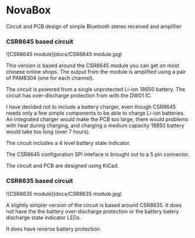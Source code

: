 # NovaBox
Circuit and PCB design of simple Bluetooth stereo received and amplifier

### CSR8645 based circuit

![CSR8645 module](docs/CSR8645 module.jpg)

This version is based around the CSR8645 module you can get on most chinese online shops. The output from the module is amplified using a pair of PAM8304 (one for each channel).

The circuit is powered from a single unprotected Li-ion 18650 battery. The circuit has over-discharge protection from with the DW01 IC.

I have decided not to include a battery charger, even though CSR8645 needs only a few simple components to be able to charge Li-ion batteries. An integrated charger would make the PCB too large, there would problems with heat during charging, and charging a medium capacity 18650 battery would take too long (over 7 hours).

The circuit includes a 4 level battery state indicator.

The CSR8645 configuration SPI inteface is brought out to a 5 pin connector.

The circuit and PCB are designed using KiCad.

### CSR8635 based circuit

![CSR8635 module](docs/CSR8635 module.jpg)

A slightly simpler version of the circuit is based around CSR8635. It does not have the the battery over-discharge protection or the battery batery discharge state indicator LEDs.

It does have reverse battery protection.